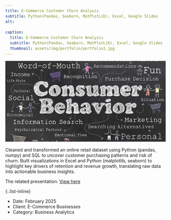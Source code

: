 ```yaml
---
title: E-Commerce Customer Churn Analysis
subtitle: Python(Pandas, Seaborn, MatPlotLib), Excel, Google Slides
alt:

caption:
  title: E-Commerce Customer Churn Analysis
  subtitle: Python(Pandas, Seaborn, MatPlotLib), Excel, Google Slides
  thumbnail: assets/img/portfolio/portfolio1.jpg
---
```


[![Click image below to be redirected to the project](assets/img/portfolio/portfolio1.jpg)](https://github.com/JulianVB3102/ECommerceCustBehavior)

Cleaned and transformed an online retail dataset using Python (pandas, numpy) and SQL to uncover customer purchasing patterns and risk of churn. Built visualizations in Excel and Python (matplotlib, seaborn) to highlight key drivers of retention and revenue growth, translating raw data into actionable business insights. 

The related presentation: [View here](https://docs.google.com/presentation/d/1f0AcHM8bx2RDNh9qKXmvQfdEhDzZof5ZBjvFte7It3g/edit?usp=sharing)

{:.list-inline}
- Date: February 2025  
- Client: E-Commerce Businesses  
- Category: Business Analytics

